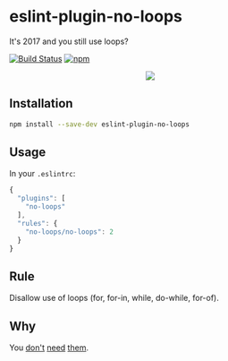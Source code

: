 # eslint-plugin-no-loops
It's 2017 and you still use loops?

[![Build Status](https://travis-ci.org/buildo/eslint-plugin-no-loops.svg?branch=master)](https://travis-ci.org/buildo/eslint-plugin-no-loops)
[![npm](https://img.shields.io/npm/v/eslint-plugin-no-loops.svg)](https://www.npmjs.com/package/eslint-plugin-no-loops)

<p align="center">
  <img src="http://img.memegenerator.io/meme/160120/mr8qya.jpg" />
</p>

## Installation
```sh
npm install --save-dev eslint-plugin-no-loops
```

## Usage
In your `.eslintrc`:

```javascript
{
  "plugins": [
    "no-loops"
  ],
  "rules": {
    "no-loops/no-loops": 2
  }
}
```

## Rule
Disallow use of loops (for, for-in, while, do-while, for-of).

## Why
You [don't](http://www.codereadability.com/coding-without-loops/) [need](http://joelhooks.com/blog/2014/02/06/stop-writing-for-loops-start-using-underscorejs/) [them](http://www.sitepoint.com/quick-tip-stop-writing-loops-start-thinking-with-maps/).
